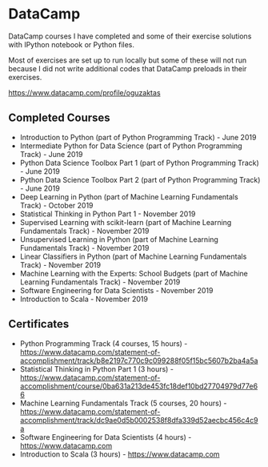 # DataCamp

DataCamp courses I have completed and some of their exercise solutions with IPython notebook or Python files.

Most of exercises are set up to run locally but some of these will not run because I did not write additional codes that DataCamp preloads in their exercises.

https://www.datacamp.com/profile/oguzaktas

## Completed Courses

- Introduction to Python (part of Python Programming Track) - June 2019
- Intermediate Python for Data Science (part of Python Programming Track) - June 2019
- Python Data Science Toolbox Part 1 (part of Python Programming Track) - June 2019
- Python Data Science Toolbox Part 2 (part of Python Programming Track) - June 2019
- Deep Learning in Python (part of Machine Learning Fundamentals Track) - October 2019
- Statistical Thinking in Python Part 1 - November 2019
- Supervised Learning with scikit-learn (part of Machine Learning Fundamentals Track) - November 2019
- Unsupervised Learning in Python (part of Machine Learning Fundamentals Track) - November 2019
- Linear Classifiers in Python (part of Machine Learning Fundamentals Track) - November 2019
- Machine Learning with the Experts: School Budgets (part of Machine Learning Fundamentals Track) - November 2019
- Software Engineering for Data Scientists - November 2019
- Introduction to Scala - November 2019

## Certificates

- Python Programming Track (4 courses, 15 hours) - https://www.datacamp.com/statement-of-accomplishment/track/b8e2197c770c9c099288f05f15bc5607b2ba4a5a
- Statistical Thinking in Python Part 1 (3 hours) - https://www.datacamp.com/statement-of-accomplishment/course/0ba631a213de453fc18def10bd27704979d77e66
- Machine Learning Fundamentals Track (5 courses, 20 hours) - https://www.datacamp.com/statement-of-accomplishment/track/dc9ae0d5b0002538f8dfa339d52aecbc456c4c9a
- Software Engineering for Data Scientists (4 hours) - https://www.datacamp.com
- Introduction to Scala (3 hours) - https://www.datacamp.com
